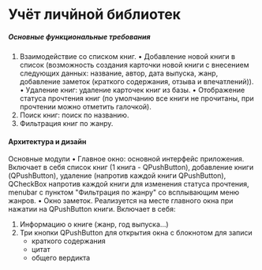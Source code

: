#  Учёт личйной библиотек
##### Основные функциональные требования
1. Взаимодействие со списком книг.
• Добавление новой книги в список (возможность создания карточки новой книги с внесением следующих данных: название, автор, дата выпуска, жанр, добавление заметок (краткого содержания, отзыва и впечатлений)).
• Удаление книг: удаление карточек книг из базы.
• Отображение статуса прочтения книг (по умолчанию все книги не прочитаны, при прочтении можно отметить галочкой).
2. Поиск книг: поиск по названию.
3. Фильтрация книг по жанру.


#### Архитектура и дизайн
Основные модули
• Главное окно: основной интерфейс приложения. Включает в себя список книг (1 книга - QPushButton), добавление книги (QPushButton), удаление (напротив каждой книги QPushButton), QCheckBox напротив каждой книги для изменения статуса прочтения, menubar с пунктом "Фильтрация по жанру" со всплывающим меню жанров.
• Окно заметок. Реализуется на месте главного окна при нажатии на QPushButton книги.
Включает в себя:
1) Информацию о книге (жанр, год выпуска...)
2) Три кнопки QPushButton для открытия окна с блокнотом для записи
    - краткого содержания
    - цитат
    - общего вердикта
